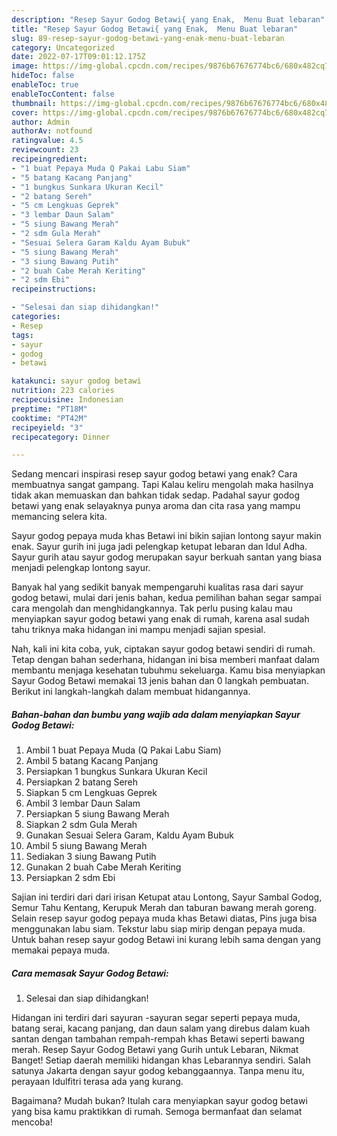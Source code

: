 ```yaml
---
description: "Resep Sayur Godog Betawi{ yang Enak,  Menu Buat lebaran"
title: "Resep Sayur Godog Betawi{ yang Enak,  Menu Buat lebaran"
slug: 89-resep-sayur-godog-betawi-yang-enak-menu-buat-lebaran
category: Uncategorized
date: 2022-07-17T09:01:12.175Z
image: https://img-global.cpcdn.com/recipes/9876b67676774bc6/680x482cq70/sayur-godog-betawi-foto-resep-utama.jpg
hideToc: false
enableToc: true
enableTocContent: false
thumbnail: https://img-global.cpcdn.com/recipes/9876b67676774bc6/680x482cq70/sayur-godog-betawi-foto-resep-utama.jpg
cover: https://img-global.cpcdn.com/recipes/9876b67676774bc6/680x482cq70/sayur-godog-betawi-foto-resep-utama.jpg
author: Admin
authorAv: notfound
ratingvalue: 4.5
reviewcount: 23
recipeingredient:
- "1 buat Pepaya Muda Q Pakai Labu Siam"
- "5 batang Kacang Panjang"
- "1 bungkus Sunkara Ukuran Kecil"
- "2 batang Sereh"
- "5 cm Lengkuas Geprek"
- "3 lembar Daun Salam"
- "5 siung Bawang Merah"
- "2 sdm Gula Merah"
- "Sesuai Selera Garam Kaldu Ayam Bubuk"
- "5 siung Bawang Merah"
- "3 siung Bawang Putih"
- "2 buah Cabe Merah Keriting"
- "2 sdm Ebi"
recipeinstructions:

- "Selesai dan siap dihidangkan!"
categories:
- Resep
tags:
- sayur
- godog
- betawi

katakunci: sayur godog betawi 
nutrition: 223 calories
recipecuisine: Indonesian
preptime: "PT18M"
cooktime: "PT42M"
recipeyield: "3"
recipecategory: Dinner

---
```



Sedang mencari inspirasi resep sayur godog betawi yang enak? Cara membuatnya sangat gampang. Tapi Kalau keliru mengolah maka hasilnya tidak akan memuaskan dan bahkan tidak sedap. Padahal sayur godog betawi yang enak selayaknya punya aroma dan cita rasa yang mampu memancing selera kita.


Sayur godog pepaya muda khas Betawi ini bikin sajian lontong sayur makin enak. Sayur gurih ini juga jadi pelengkap ketupat lebaran dan Idul Adha. Sayur gurih atau sayur godog merupakan sayur berkuah santan yang biasa menjadi pelengkap lontong sayur.

Banyak hal yang sedikit banyak mempengaruhi kualitas rasa dari sayur godog betawi, mulai dari jenis bahan, kedua pemilihan bahan segar sampai cara mengolah dan menghidangkannya. Tak perlu pusing kalau mau menyiapkan sayur godog betawi yang enak di rumah, karena asal sudah tahu triknya maka hidangan ini mampu menjadi sajian spesial.


Nah, kali ini kita coba, yuk, ciptakan sayur godog betawi sendiri di rumah. Tetap dengan bahan sederhana, hidangan ini bisa memberi manfaat dalam membantu menjaga kesehatan tubuhmu sekeluarga. Kamu bisa menyiapkan Sayur Godog Betawi memakai 13 jenis bahan dan 0 langkah pembuatan. Berikut ini langkah-langkah dalam membuat hidangannya.

<!--inarticleads1-->

##### Bahan-bahan dan bumbu yang wajib ada dalam menyiapkan Sayur Godog Betawi:

1. Ambil 1 buat Pepaya Muda (Q Pakai Labu Siam)
1. Ambil 5 batang Kacang Panjang
1. Persiapkan 1 bungkus Sunkara Ukuran Kecil
1. Persiapkan 2 batang Sereh
1. Siapkan 5 cm Lengkuas Geprek
1. Ambil 3 lembar Daun Salam
1. Persiapkan 5 siung Bawang Merah
1. Siapkan 2 sdm Gula Merah
1. Gunakan Sesuai Selera Garam, Kaldu Ayam Bubuk
1. Ambil 5 siung Bawang Merah
1. Sediakan 3 siung Bawang Putih
1. Gunakan 2 buah Cabe Merah Keriting
1. Persiapkan 2 sdm Ebi


Sajian ini terdiri dari dari irisan Ketupat atau Lontong, Sayur Sambal Godog, Semur Tahu Kentang, Kerupuk Merah dan taburan bawang merah goreng. Selain resep sayur godog pepaya muda khas Betawi diatas, Pins juga bisa menggunakan labu siam. Tekstur labu siap mirip dengan pepaya muda. Untuk bahan resep sayur godog Betawi ini kurang lebih sama dengan yang memakai pepaya muda. 

<!--inarticleads2-->

##### Cara memasak Sayur Godog Betawi:


1. Selesai dan siap dihidangkan!

Hidangan ini terdiri dari sayuran -sayuran segar seperti pepaya muda, batang serai, kacang panjang, dan daun salam yang direbus dalam kuah santan dengan tambahan rempah-rempah khas Betawi seperti bawang merah. Resep Sayur Godog Betawi yang Gurih untuk Lebaran, Nikmat Banget! Setiap daerah memiliki hidangan khas Lebarannya sendiri. Salah satunya Jakarta dengan sayur godog kebanggaannya. Tanpa menu itu, perayaan Idulfitri terasa ada yang kurang. 

Bagaimana? Mudah bukan? Itulah cara menyiapkan sayur godog betawi yang bisa kamu praktikkan di rumah. Semoga bermanfaat dan selamat mencoba!

